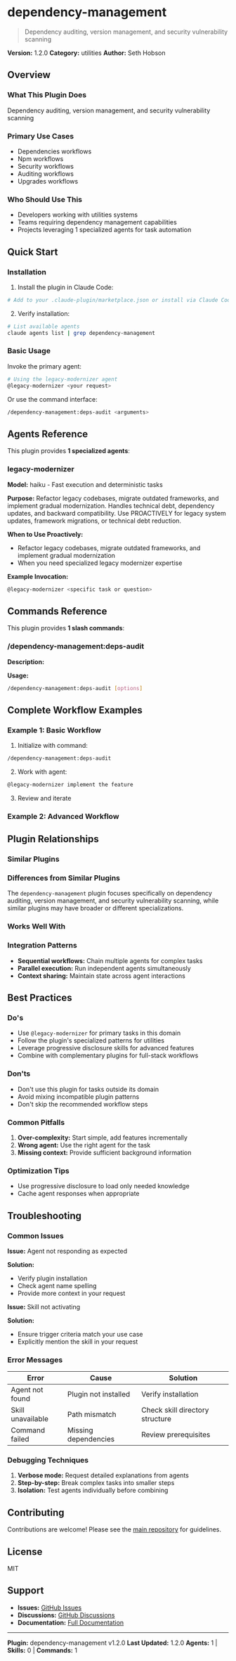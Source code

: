 # dependency-management

> Dependency auditing, version management, and security vulnerability scanning

**Version:** 1.2.0
**Category:** utilities
**Author:** Seth Hobson

## Overview

### What This Plugin Does

Dependency auditing, version management, and security vulnerability scanning

### Primary Use Cases

- Dependencies workflows
- Npm workflows
- Security workflows
- Auditing workflows
- Upgrades workflows

### Who Should Use This

- Developers working with utilities systems
- Teams requiring dependency management capabilities
- Projects leveraging 1 specialized agents for task automation

## Quick Start

### Installation

1. Install the plugin in Claude Code:
```bash
# Add to your .claude-plugin/marketplace.json or install via Claude Code CLI
```

2. Verify installation:
```bash
# List available agents
claude agents list | grep dependency-management
```

### Basic Usage

Invoke the primary agent:
```bash
# Using the legacy-modernizer agent
@legacy-modernizer <your request>
```

Or use the command interface:
```bash
/dependency-management:deps-audit <arguments>
```

## Agents Reference

This plugin provides **1 specialized agents**:

### legacy-modernizer

**Model:** haiku - Fast execution and deterministic tasks

**Purpose:** Refactor legacy codebases, migrate outdated frameworks, and implement gradual modernization. Handles technical debt, dependency updates, and backward compatibility. Use PROACTIVELY for legacy system updates, framework migrations, or technical debt reduction.

**When to Use Proactively:**
- Refactor legacy codebases, migrate outdated frameworks, and implement gradual modernization
- When you need specialized legacy modernizer expertise

**Example Invocation:**
```bash
@legacy-modernizer <specific task or question>
```

## Commands Reference

This plugin provides **1 slash commands**:

### /dependency-management:deps-audit

**Description:** 

**Usage:**
```bash
/dependency-management:deps-audit [options]
```

## Complete Workflow Examples

### Example 1: Basic Workflow

1. Initialize with command:
```bash
/dependency-management:deps-audit
```

2. Work with agent:
```bash
@legacy-modernizer implement the feature
```

3. Review and iterate

### Example 2: Advanced Workflow


## Plugin Relationships

### Similar Plugins


### Differences from Similar Plugins

The `dependency-management` plugin focuses specifically on dependency auditing, version management, and security vulnerability scanning, while similar plugins may have broader or different specializations.

### Works Well With


### Integration Patterns

- **Sequential workflows:** Chain multiple agents for complex tasks
- **Parallel execution:** Run independent agents simultaneously
- **Context sharing:** Maintain state across agent interactions

## Best Practices

### Do's

- Use `@legacy-modernizer` for primary tasks in this domain
- Follow the plugin's specialized patterns for utilities
- Leverage progressive disclosure skills for advanced features
- Combine with complementary plugins for full-stack workflows

### Don'ts

- Don't use this plugin for tasks outside its domain
- Avoid mixing incompatible plugin patterns
- Don't skip the recommended workflow steps

### Common Pitfalls

1. **Over-complexity:** Start simple, add features incrementally
2. **Wrong agent:** Use the right agent for the task
3. **Missing context:** Provide sufficient background information

### Optimization Tips

- Use progressive disclosure to load only needed knowledge
- Cache agent responses when appropriate

## Troubleshooting

### Common Issues

**Issue:** Agent not responding as expected

**Solution:**
- Verify plugin installation
- Check agent name spelling
- Provide more context in your request

**Issue:** Skill not activating

**Solution:**
- Ensure trigger criteria match your use case
- Explicitly mention the skill in your request

### Error Messages


| Error | Cause | Solution |
|-------|-------|----------|
| Agent not found | Plugin not installed | Verify installation |
| Skill unavailable | Path mismatch | Check skill directory structure |
| Command failed | Missing dependencies | Review prerequisites |

### Debugging Techniques

1. **Verbose mode:** Request detailed explanations from agents
2. **Step-by-step:** Break complex tasks into smaller steps
3. **Isolation:** Test agents individually before combining


## Contributing

Contributions are welcome! Please see the [main repository](https://github.com/wshobson/agents) for guidelines.

## License

MIT

## Support

- **Issues:** [GitHub Issues](https://github.com/wshobson/agents/issues)
- **Discussions:** [GitHub Discussions](https://github.com/wshobson/agents/discussions)
- **Documentation:** [Full Documentation](https://github.com/wshobson/agents)

---

**Plugin:** dependency-management v1.2.0
**Last Updated:** 1.2.0
**Agents:** 1 | **Skills:** 0 | **Commands:** 1
